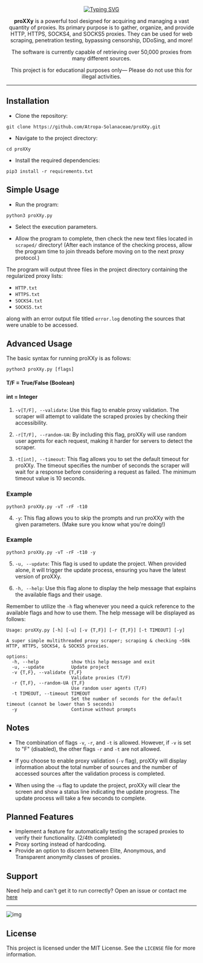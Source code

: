 <a name="readme-top"></a>

<div align="center">
  <p align="center">
    <a href="https://git.io/typing-svg">
      <img src="https://readme-typing-svg.demolab.com?font=Fira+Code&weight=200&size=98&duration=2000&pause=2000&color=831ACB&center=true&vCenter=true&width=1000&height=150&lines=\———\proXXy/———/" alt="Typing SVG" />
    </a>
  </p>
  
  <p align="center">
    <strong>proXXy</strong> is a powerful tool designed for acquiring and managing a vast quantity of proxies. Its primary purpose is to gather, organize, and provide HTTP, HTTPS, SOCKS4, and SOCKS5 proxies. They can be used for web scraping, penetration testing, bypassing censorship, DDoSing, and more!
  </p>
  
  <p align="center">
    The software is currently capable of retrieving over 50,000 proxies from many different sources.
  </p>
  
  <p align="center">
    This project is for educational purposes only— Please do not use this for illegal activities.
  </p>
</div>

---

## Installation

- Clone the repository:

```
git clone https://github.com/Atropa-Solanaceae/proXXy.git
```

- Navigate to the project directory:

```
cd proXXy
```

- Install the required dependencies:

```
pip3 install -r requirements.txt
```

## Simple Usage

- Run the program:

```
python3 proXXy.py
```

- Select the execution parameters.

- Allow the program to complete, then check the new text files located in `scraped/` directory! (After each instance of the checking process, allow the program time to join threads before moving on to the next proxy protocol.)

The program will output three files in the project directory containing the regularized proxy lists:

- `HTTP.txt`
- `HTTPS.txt`
- `SOCKS4.txt`
- `SOCKS5.txt`

along with an error output file titled `error.log` denoting the sources that were unable to be accessed.

## Advanced Usage

The basic syntax for running proXXy is as follows:

```
python3 proXXy.py [flags]
```

#### T/F = True/False (Boolean)

#### int = Integer

1. `-v[T/F], --validate`: Use this flag to enable proxy validation. The scraper will attempt to validate the scraped proxies by checking their accessibility.

2. `-r[T/F], --random-UA`: By including this flag, proXXy will use random user agents for each request, making it harder for servers to detect the scraper.

3. `-t[int], --timeout`: This flag allows you to set the default timeout for proXXy. The timeout specifies the number of seconds the scraper will wait for a response before considering a request as failed. The minimum timeout value is 10 seconds.

### Example

```
python3 proXXy.py -vT -rF -t10
```

4. `-y`: This flag allows you to skip the prompts and run proXXy with the given parameters. (Make sure you know what you're doing!)

### Example

```
python3 proXXy.py -vT -rF -t10 -y
```

5. `-u, --update`: This flag is used to update the project. When provided alone, it will trigger the update process, ensuring you have the latest version of proXXy.

6. `-h, --help`: Use this flag alone to display the help message that explains the available flags and their usage.

Remember to utilize the `-h` flag whenever you need a quick reference to the available flags and how to use them. The help message will be displayed as follows:

```
Usage: proXXy.py [-h] [-u] [-v {T,F}] [-r {T,F}] [-t TIMEOUT] [-y]

A super simple multithreaded proxy scraper; scraping & checking ~50k HTTP, HTTPS, SOCKS4, & SOCKS5 proxies.

options:
  -h, --help            show this help message and exit
  -u, --update          Update project
  -v {T,F}, --validate {T,F}
                        Validate proxies (T/F)
  -r {T,F}, --random-UA {T,F}
                        Use random user agents (T/F)
  -t TIMEOUT, --timeout TIMEOUT
                        Set the number of seconds for the default timeout (cannot be lower than 5 seconds) 
  -y                    Continue without prompts
```

## Notes

- The combination of flags `-v`, `-r`, and `-t` is allowed. However, if `-v` is set to "F" (disabled), the other flags `-r` and `-t` are not allowed.

- If you choose to enable proxy validation (`-v` flag), proXXy will display information about the total number of sources and the number of accessed sources after the validation process is completed.

- When using the `-u` flag to update the project, proXXy will clear the screen and show a status line indicating the update progress. The update process will take a few seconds to complete.

## Planned Features

- Implement a feature for automatically testing the scraped proxies to verify their functionality. (2/4th completed)
- Proxy sorting instead of hardcoding.
- Provide an option to discern between Elite, Anonymous, and Transparent anonymity classes of proxies.

## Support

Need help and can't get it to run correctly? Open an issue or contact me [here](https://solanaceae.xyz/)

---

![img](https://github.com/Atropa-Solanaceae/proXXy/assets/89823371/193b1828-bc9f-4c99-8f6a-f16238e9a888)

## License

This project is licensed under the MIT License. See the `LICENSE` file for more information.
